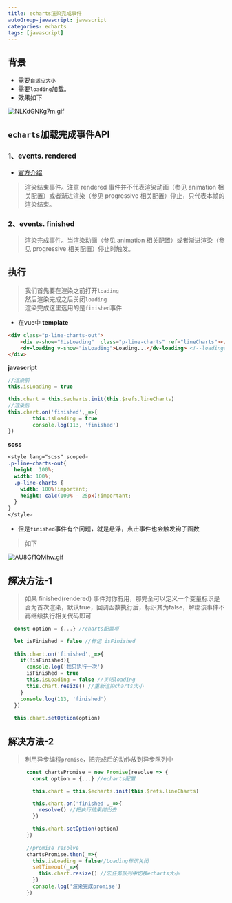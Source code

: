 ```yaml
---
title: echarts渲染完成事件
autoGroup-javascript: javascript  
categories: echarts
tags: [javascript]
---
```

 
<Meta/>  

## 背景
* 需要`自适应大小`
* 需要`loading`加载。
* 效果如下

![NLKdGNKg7m.gif](https://p9-juejin.byteimg.com/tos-cn-i-k3u1fbpfcp/87c3cfa40c3c4e299b5a310ff2ca20c4~tplv-k3u1fbpfcp-watermark.image)

## `echarts`加载完成事件API

### 1、events. rendered
* [官方介绍](https://echarts.apache.org/zh/api.html#events.finished)
> 渲染结束事件。注意 rendered 事件并不代表渲染动画（参见 animation 相关配置）或者渐进渲染（参见 progressive 相关配置）停止，只代表本帧的渲染结束。

### 2、events. finished
>渲染完成事件。当渲染动画（参见 animation 相关配置）或者渐进渲染（参见 progressive 相关配置）停止时触发。


## 执行
> 我们首先要在渲染之前打开`loading`  
> 然后渲染完成之后关闭`loading`  
> 渲染完成这里选用的是`finished`事件
* 在vue中
  **template**
```html
<div class="p-line-charts-out">
    <div v-show="!isLoading"  class="p-line-charts" ref="lineCharts"></div> <!--图表dom对象-->
    <dv-loading v-show="isLoading">Loading...</dv-loading> <!--loading组件-->
</div>
```
**javascript**
```js
//渲染前
this.isLoading = true

this.chart = this.$echarts.init(this.$refs.lineCharts)
//渲染后
this.chart.on('finished',_=>{
        this.isLoading = true
        console.log(113, 'finished')
})

``` 
**scss**
```css
<style lang="scss" scoped>
.p-line-charts-out{
  height: 100%;
  width: 100%;
  .p-line-charts {
    width: 100%!important;
    height: calc(100% - 25px)!important;
  }
}
</style>
```

* 但是`finished`事件有个问题，就是悬浮，点击事件也会触发钩子函数
> 如下

![AU8Gf1QMhw.gif](https://p3-juejin.byteimg.com/tos-cn-i-k3u1fbpfcp/5b5e86c93925412c858d491c9c96b94d~tplv-k3u1fbpfcp-watermark.image)


## 解决方法-1
> 如果 finished(rendered) 事件对你有用，那完全可以定义一个变量标识是否为首次渲染，默认true，回调函数执行后，标识其为false，解绑该事件不再继续执行相关代码即可
```js
  const option = {...} //charts配置项

  let isFinished = false //标记 isFinished
  
  this.chart.on('finished',_=>{
    if(!isFinished){
      console.log('我只执行一次')
      isFinished = true
      this.isLoading = false //关闭loading
      this.chart.resize() //重新渲染charts大小
    }
    console.log(113, 'finished')
  })
  
  this.chart.setOption(option)
```

## 解决方法-2
> 利用异步编程`promise`，把完成后的动作放到异步队列中
```js
      const chartsPromise = new Promise(resolve => {
        const option = {...} //echarts配置

        this.chart = this.$echarts.init(this.$refs.lineCharts)

        this.chart.on('finished',_=>{ 
          resolve() //把执行结果抛出去
        })

        this.chart.setOption(option)
      })
      
      //promise resolve
      chartsPromise.then(_=>{
        this.isLoading = false//Loading标识关闭
        setTimeout(_=>{
          this.chart.resize() //宏任务队列中切换echarts大小
        })
        console.log('渲染完成promise')
      })
      
```
